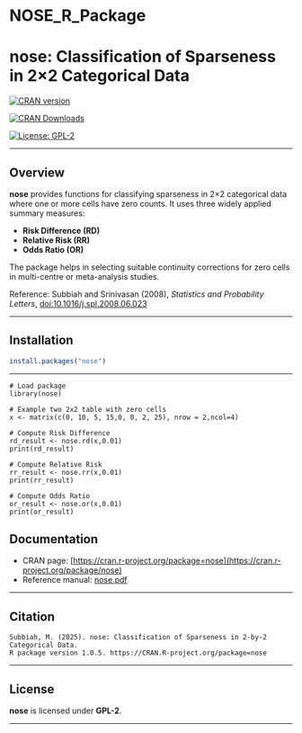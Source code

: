 # NOSE_R_Package


# nose: Classification of Sparseness in 2×2 Categorical Data

[![CRAN version](https://www.r-pkg.org/badges/version/nose)](https://cran.r-project.org/package=nose)

[![CRAN Downloads](https://cranlogs.r-pkg.org/badges/nose)](https://cran.r-project.org/package=nose)

[![License: GPL-2](https://img.shields.io/badge/license-GPL%20\(2\)-blue.svg)](https://www.gnu.org/licenses/old-licenses/gpl-2.0.html)

---

## Overview

**nose** provides functions for classifying sparseness in 2×2 categorical data where one or more cells have zero counts. It uses three widely applied summary measures:

* **Risk Difference (RD)**
* **Relative Risk (RR)**
* **Odds Ratio (OR)**

The package helps in selecting suitable continuity corrections for zero cells in multi-centre or meta-analysis studies.

Reference: Subbiah and Srinivasan (2008), *Statistics and Probability Letters*, [doi:10.1016/j.spl.2008.06.023](https://doi.org/10.1016/j.spl.2008.06.023)

---

## Installation

```r
install.packages("nose")
```

---
```{r}
# Load package
library(nose)

# Example two 2x2 table with zero cells
x <- matrix(c(0, 10, 5, 15,0, 0, 2, 25), nrow = 2,ncol=4)

# Compute Risk Difference
rd_result <- nose.rd(x,0.01)
print(rd_result)

# Compute Relative Risk
rr_result <- nose.rr(x,0.01)
print(rr_result)

# Compute Odds Ratio
or_result <- nose.or(x,0.01)
print(or_result)
```
## Documentation

* CRAN page: [https://cran.r-project.org/package=nose](https://cran.r-project.org/package/nose)
* Reference manual: [nose.pdf](https://cran.r-project.org/web/packages/nose/nose.pdf)

---

## Citation

```
Subbiah, M. (2025). nose: Classification of Sparseness in 2-by-2 Categorical Data.
R package version 1.0.5. https://CRAN.R-project.org/package=nose
```

---

## License

**nose** is licensed under **GPL-2**.

---


